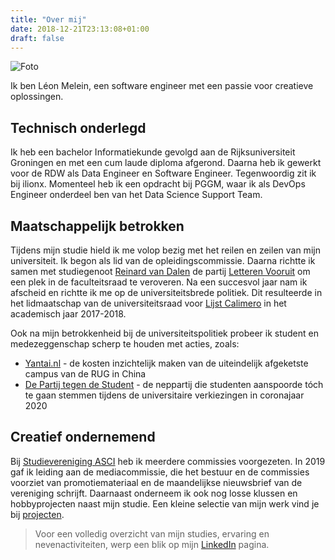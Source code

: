 ```yaml
---
title: "Over mij"
date: 2018-12-21T23:13:08+01:00
draft: false
---
```


![Foto](/img/melein_2022.jpg "Foto")

Ik ben Léon Melein, een software engineer met een passie voor creatieve oplossingen. 

## Technisch onderlegd
Ik heb een bachelor Informatiekunde gevolgd aan de Rijksuniversiteit Groningen en met een cum laude diploma afgerond. Daarna heb ik gewerkt voor de RDW als Data Engineer en Software Engineer. Tegenwoordig zit ik bij ilionx. Momenteel heb ik een opdracht bij PGGM, waar ik als DevOps Engineer onderdeel ben van het Data Science Support Team.

## Maatschappelijk betrokken
Tijdens mijn studie hield ik me volop bezig met het reilen en zeilen van mijn universiteit. Ik begon als lid van de opleidingscommissie. Daarna richtte ik samen met studiegenoot [Reinard van Dalen](https://www.reinardvandalen.nl) de partij [Letteren Vooruit](http://www.letterenvooruit.nl) om een plek in de faculteitsraad te veroveren. Na een succesvol jaar nam ik afscheid en richtte ik me op de universiteitsbrede politiek. Dit resulteerde in het lidmaatschap van de universiteitsraad voor [Lijst Calimero](https://www.lijstcalimero.nl) in het academisch jaar 2017-2018.

Ook na mijn betrokkenheid bij de universiteitspolitiek probeer ik student en medezeggenschap scherp te houden met acties, zoals:  

- [Yantai.nl](https://www.yantai.nl) - de kosten inzichtelijk maken van de uiteindelijk afgeketste campus van de RUG in China
- [De Partij tegen de Student](https://www.partijtegendestudent.nl) - de neppartij die studenten aanspoorde tóch te gaan stemmen tijdens de universitaire verkiezingen in coronajaar 2020

## Creatief ondernemend
Bij [Studievereniging ASCI](https://www.ascigroningen.nl/commissies) heb ik meerdere commissies voorgezeten. In 2019 gaf ik leiding aan de mediacommissie, die het bestuur en de commissies voorziet van promotiemateriaal en de maandelijkse nieuwsbrief van de vereniging schrijft. Daarnaast onderneem ik ook nog losse klussen en hobbyprojecten naast mijn studie. Een kleine selectie van mijn werk vind je bij [projecten](/project/).

<blockquote>Voor een volledig overzicht van mijn studies, ervaring en nevenactiviteiten, werp een blik op mijn <a href="https://www.linkedin.com/in/leonmelein">LinkedIn</a> pagina.</blockquote>
